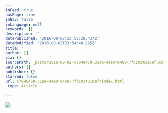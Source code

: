 ```yaml
---
inFeed: true
hasPage: true
inNav: false
inLanguage: null
keywords: []
description: ''
datePublished: '2016-08-02T23:58:28.437Z'
dateModified: '2016-08-02T23:54:48.295Z'
title: ''
author: []
via: {}
sourcePath: _posts/2016-08-02-c7648450-31aa-4ae0-9469-7fd1034316af.md
authors: []
publisher: {}
starred: false
url: c7648450-31aa-4ae0-9469-7fd1034316af/index.html
_type: Article

---
```

![](https://the-grid-user-content.s3-us-west-2.amazonaws.com/2e271347-58f2-42d2-b00f-7319046896c9.png)